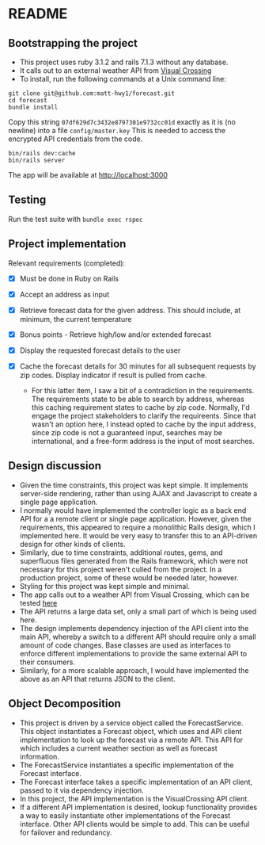 # README

## Bootstrapping the project

- This project uses ruby 3.1.2 and rails 7.1.3 without any database.
- It calls out to an external weather API from [Visual Crossing](https://www.visualcrossing.com/)
- To install, run the following commands at a Unix command line:

`git clone git@github.com:matt-hwy1/forecast.git`\
`cd forecast`\
`bundle install`

Copy this string `07df629d7c3432e8797301e9732cc01d` exactly as it is (no newline) into a file `config/master.key`
This is needed to access the encrypted API credentials from the code.

`bin/rails dev:cache`\
`bin/rails server`

The app will be available at [http://localhost:3000](http://localhost:3000)

## Testing

Run the test suite with `bundle exec rspec`

## Project implementation

Relevant requirements (completed):

  - [x] Must be done in Ruby on Rails

  - [x] Accept an address as input

  - [x] Retrieve forecast data for the given address. This should include, at minimum, the current temperature

  - [x] Bonus points - Retrieve high/low and/or extended forecast

  - [x] Display the requested forecast details to the user

  - [x] Cache the forecast details for 30 minutes for all subsequent requests by zip codes. Display indicator if result is pulled from cache.
    - For this latter item, I saw a bit of a contradiction in the requirements. The requirements state to be able to search by address, whereas this caching requirement states to cache by zip code. Normally, I'd engage the project stakeholders to clarify the requireents. Since that wasn't an option here, I instead opted to cache by the input address, since zip code is not a guaranteed input, searches may be international, and a free-form address is the input of most searches.

## Design discussion

* Given the time constraints, this project was kept simple. It implements server-side rendering, rather than using AJAX and Javascript to create a single page application.
* I normally would have implemented the controller logic as a back end API for a a remote client or single page application. However, given the requirements, this appeared to require a monolithic Rails design, which I implemented here. It would be very easy to transfer this to an API-driven design for other kinds of clients.
* Similarly, due to time constraints, additional routes, gems, and superfluous files generated from the Rails framework, which were not necessary for this project weren't culled from the project. In a production project, some of these would be needed later, however.
* Styling for this project was kept simple and minimal.
* The app calls out to a weather API from Visual Crossing, which can be tested [here](https://www.visualcrossing.com/weather/weather-data-services#)
* The API returns a large data set, only a small part of which is being used here.
* The design implements dependency injection of the API client into the main API, whereby a switch to a different API should require only a small amount of code changes. Base classes are used as interfaces to enforce different implementations to provide the same external API to their consumers.
* Similarly, for a more scalable approach, I would have implemented the above as an API that returns JSON to the client.

## Object Decomposition

* This project is driven by a service object called the ForecastService. This object instantiates a Forecast object, which uses and API client implementation to look up the forecast via a remote API. This API for which includes a current weather section as well as forecast information.
* The ForecastService instantiates a specific implementation of the Forecast interface.
* The Forecast interface takes a specific implementation of an API client, passed to it via dependency injection.
* In this project, the API implementation is the VisualCrossing API client.
* If a different API implementation is desired, lookup functionality provides a way to easily instantiate other implementations of the Forecast interface. Other API clients would be simple to add. This can be useful for failover and redundancy.



